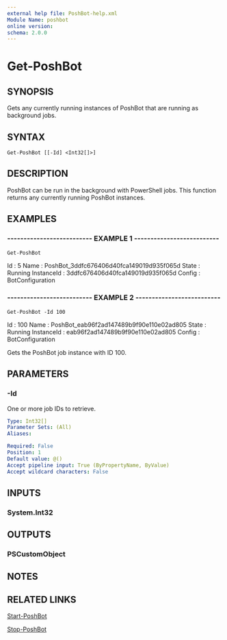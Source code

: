 ```yaml
---
external help file: PoshBot-help.xml
Module Name: poshbot
online version: 
schema: 2.0.0
---
```


# Get-PoshBot

## SYNOPSIS
Gets any currently running instances of PoshBot that are running as background jobs.

## SYNTAX

```
Get-PoshBot [[-Id] <Int32[]>]
```

## DESCRIPTION
PoshBot can be run in the background with PowerShell jobs.
This function returns
any currently running PoshBot instances.

## EXAMPLES

### -------------------------- EXAMPLE 1 --------------------------
```
Get-PoshBot
```

Id         : 5
Name       : PoshBot_3ddfc676406d40fca149019d935f065d
State      : Running
InstanceId : 3ddfc676406d40fca149019d935f065d
Config     : BotConfiguration

### -------------------------- EXAMPLE 2 --------------------------
```
Get-PoshBot -Id 100
```

Id         : 100
Name       : PoshBot_eab96f2ad147489b9f90e110e02ad805
State      : Running
InstanceId : eab96f2ad147489b9f90e110e02ad805
Config     : BotConfiguration

Gets the PoshBot job instance with ID 100.

## PARAMETERS

### -Id
One or more job IDs to retrieve.

```yaml
Type: Int32[]
Parameter Sets: (All)
Aliases: 

Required: False
Position: 1
Default value: @()
Accept pipeline input: True (ByPropertyName, ByValue)
Accept wildcard characters: False
```

## INPUTS

### System.Int32

## OUTPUTS

### PSCustomObject

## NOTES

## RELATED LINKS

[Start-PoshBot]()

[Stop-PoshBot]()

